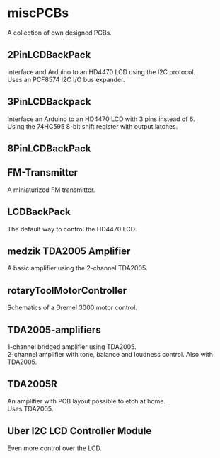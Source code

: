 # miscPCBs

A collection of own designed PCBs.  

## 2PinLCDBackPack

Interface and Arduino to an HD4470 LCD using the I2C protocol.  
Uses an PCF8574 I2C I/O bus expander.  

## 3PinLCDBackpack

Interface an Arduino to an HD4470 LCD with 3 pins instead of 6.  
Using the 74HC595 8-bit shift register with output latches.  

## 8PinLCDBackPack

## FM-Transmitter

A miniaturized FM transmitter.  

## LCDBackPack

The default way to control the HD4470 LCD.  

## medzik TDA2005 Amplifier

A basic amplifier using the 2-channel TDA2005.  

## rotaryToolMotorController

Schematics of a Dremel 3000 motor control.  

## TDA2005-amplifiers

1-channel bridged amplifier using TDA2005.  
2-channel amplifier with tone, balance and loudness control. Also with TDA2005.  

## TDA2005R

An amplifier with PCB layout possible to etch at home.  
Uses TDA2005.  

## Uber I2C LCD Controller Module

Even more control over the LCD.
